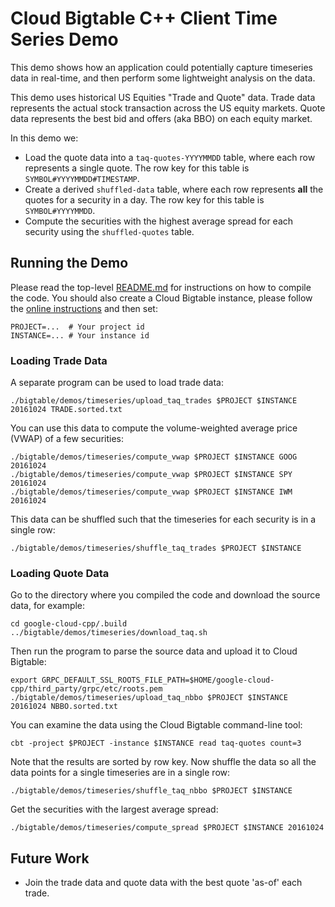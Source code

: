 # Cloud Bigtable C++ Client Time Series Demo

This demo shows how an application could potentially capture timeseries data in
real-time, and then perform some lightweight analysis on the data.

This demo uses historical US Equities "Trade and Quote" data.  Trade data
represents the actual stock transaction across the US equity markets.  Quote
data represents the best bid and offers (aka BBO) on each equity market.

In this demo we:

* Load the quote data into a `taq-quotes-YYYYMMDD` table, where each row
  represents a single quote.  The row key for this table is
  `SYMBOL#YYYYMMDD#TIMESTAMP`.
* Create a derived `shuffled-data` table, where each row represents **all**
  the quotes for a security in a day.  The row key for this table is
  `SYMBOL#YYYYMMDD`.
* Compute the securities with the highest average spread for each security using
  the `shuffled-quotes` table.
  
## Running the Demo

Please read the top-level [README.md](../../../../README.md) for instructions on
how to compile the code.  You should also create a Cloud Bigtable instance,
please follow the
[online instructions](https://cloud.google.com/bigtable/docs/quickstart-cbt)
and then set:

```console
PROJECT=...  # Your project id
INSTANCE=... # Your instance id
```

### Loading Trade Data

A separate program can be used to load trade data:

```console
./bigtable/demos/timeseries/upload_taq_trades $PROJECT $INSTANCE 20161024 TRADE.sorted.txt
```

You can use this data to compute the volume-weighted average price (VWAP) of a
few securities:

```console
./bigtable/demos/timeseries/compute_vwap $PROJECT $INSTANCE GOOG 20161024
./bigtable/demos/timeseries/compute_vwap $PROJECT $INSTANCE SPY 20161024
./bigtable/demos/timeseries/compute_vwap $PROJECT $INSTANCE IWM 20161024
```

This data can be shuffled such that the timeseries for each security is in a
single row:

```console
./bigtable/demos/timeseries/shuffle_taq_trades $PROJECT $INSTANCE
```

### Loading Quote Data

Go to the directory where you compiled the code and download the source data,
for example:

```console
cd google-cloud-cpp/.build
../bigtable/demos/timeseries/download_taq.sh
```

Then run the program to parse the source data and upload it to Cloud Bigtable:

```console
export GRPC_DEFAULT_SSL_ROOTS_FILE_PATH=$HOME/google-cloud-cpp/third_party/grpc/etc/roots.pem
./bigtable/demos/timeseries/upload_taq_nbbo $PROJECT $INSTANCE 20161024 NBBO.sorted.txt
```

You can examine the data using the Cloud Bigtable command-line tool:

```console
cbt -project $PROJECT -instance $INSTANCE read taq-quotes count=3
```

Note that the results are sorted by row key.  Now shuffle the data so all the
data points for a single timeseries are in a single row:

```console
./bigtable/demos/timeseries/shuffle_taq_nbbo $PROJECT $INSTANCE
```

Get the securities with the largest average spread:

```console
./bigtable/demos/timeseries/compute_spread $PROJECT $INSTANCE 20161024
```

## Future Work

* Join the trade data and quote data with the best quote 'as-of' each trade.
